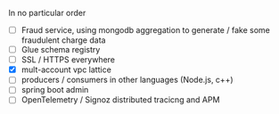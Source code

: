 In no particular order

- [ ] Fraud service, using mongodb aggregation to generate / fake some fraudulent charge data
- [ ] Glue schema registry
- [ ] SSL / HTTPS everywhere
- [x] mult-account vpc lattice
- [ ] producers / consumers in other languages (Node.js, c++)
- [ ] spring boot admin
- [ ] OpenTelemetry / Signoz distributed tracicng and APM

